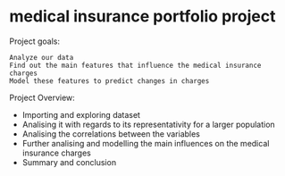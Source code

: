 # medical insurance portfolio project
Project goals:

    Analyze our data
    Find out the main features that influence the medical insurance charges
    Model these features to predict changes in charges

Project Overview:
* Importing and exploring dataset
* Analising it with regards to its representativity for a larger population
* Analising the correlations between the variables
* Further analising and modelling the main influences on the medical insurance charges
* Summary and conclusion
